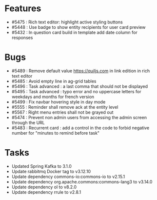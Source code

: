 
# Features
- #5475 : Rich text editor: highlight active styling buttons
- #5448 : Use badge to show entity recipients for user card preview
- #5432 : In question card build in template add date column for responses
  
# Bugs

- #5489 : Remove default value https://quiljs.com in link edition in rich text editor
- #5485 : Avoid empty line in ag-grid tables
- #5496 : Task advanced : a last comma that should not be displayed
- #5495 : Task advanced : typo error and no uppercase letters for weekdays and months for french version
- #5499 : Fix navbar hovering style in day mode
- #5555 : Reminder shall remove ack at the entity level
- #5567 : Right menu entries shall not be grayed out
- #5474 : Prevent non admin users from accessing the admin screen through the URL
- #5483 : Recurrent card : add a control in the code to forbid negative number for "minutes to remind before task"

# Tasks

- Updated Spring Kafka to 3.1.0
- Update rabbitmq Docker tag to v3.12.10
- Update dependency commons-io:commons-io to v2.15.1
- Update dependency org.apache.commons:commons-lang3 to v3.14.0
- Update dependency ol to v8.2.0 
- Update dependency rrule to v2.8.1

